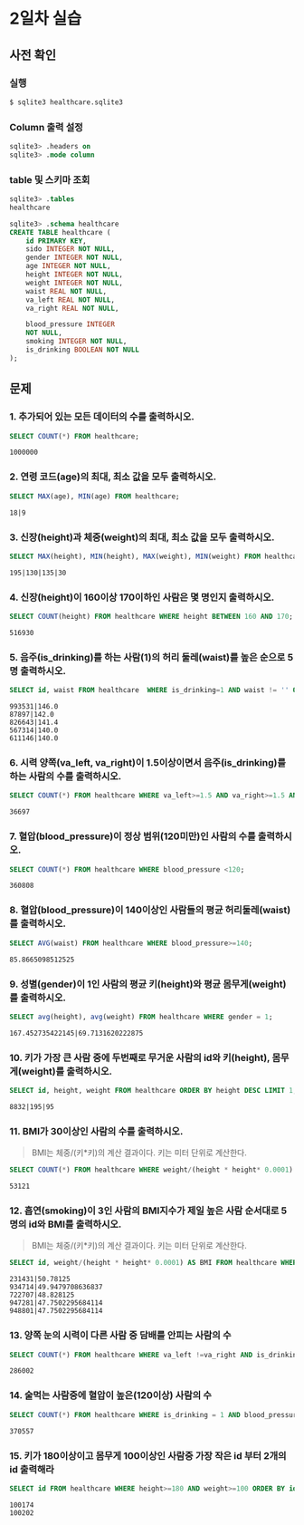 # 2일차 실습

## 사전 확인

### 실행

```bash
$ sqlite3 healthcare.sqlite3 
```

### Column 출력 설정

```sql
sqlite3> .headers on 
sqlite3> .mode column
```

### table 및 스키마 조회

```sql
sqlite3> .tables
healthcare

sqlite3> .schema healthcare
CREATE TABLE healthcare (
    id PRIMARY KEY,        
    sido INTEGER NOT NULL, 
    gender INTEGER NOT NULL,
    age INTEGER NOT NULL,  
    height INTEGER NOT NULL,
    weight INTEGER NOT NULL,
    waist REAL NOT NULL,   
    va_left REAL NOT NULL, 
    va_right REAL NOT NULL,

    blood_pressure INTEGER 
    NOT NULL,
    smoking INTEGER NOT NULL,
    is_drinking BOOLEAN NOT NULL
);
```

## 문제

### 1. 추가되어 있는 모든 데이터의 수를 출력하시오.

```sql
SELECT COUNT(*) FROM healthcare;
```

```
1000000
```

### 2. 연령 코드(age)의 최대, 최소 값을 모두 출력하시오. 

```sql
SELECT MAX(age), MIN(age) FROM healthcare;
```

```
18|9
```

### 3. 신장(height)과 체중(weight)의 최대, 최소 값을 모두 출력하시오.

```sql
SELECT MAX(height), MIN(height), MAX(weight), MIN(weight) FROM healthcare;
```

```
195|130|135|30
```

### 4. 신장(height)이 160이상 170이하인 사람은 몇 명인지 출력하시오.

```sql
SELECT COUNT(height) FROM healthcare WHERE height BETWEEN 160 AND 170;
```

```
516930
```

### 5. 음주(is_drinking)를 하는 사람(1)의 허리 둘레(waist)를 높은 순으로 5명 출력하시오. 

```sql
SELECT id, waist FROM healthcare  WHERE is_drinking=1 AND waist != '' ORDER BY waist DESC LIMIT 5; 
```

```
993531|146.0
87897|142.0
826643|141.4
567314|140.0
611146|140.0
```

### 6. 시력 양쪽(va_left, va_right)이 1.5이상이면서 음주(is_drinking)를 하는 사람의 수를 출력하시오.

```sql
SELECT COUNT(*) FROM healthcare WHERE va_left>=1.5 AND va_right>=1.5 AND is_drinking = 1;
```

```
36697
```

### 7. 혈압(blood_pressure)이 정상 범위(120미만)인 사람의 수를 출력하시오.

```sql
SELECT COUNT(*) FROM healthcare WHERE blood_pressure <120;
```

```
360808
```

### 8. 혈압(blood_pressure)이 140이상인 사람들의 평균 허리둘레(waist)를 출력하시오.

```sql
SELECT AVG(waist) FROM healthcare WHERE blood_pressure>=140;
```

```
85.8665098512525
```

### 9. 성별(gender)이 1인 사람의 평균 키(height)와 평균 몸무게(weight)를 출력하시오.

```sql
SELECT avg(height), avg(weight) FROM healthcare WHERE gender = 1;
```

```
167.452735422145|69.7131620222875
```

### 10. 키가 가장 큰 사람 중에 두번째로 무거운 사람의 id와 키(height), 몸무게(weight)를 출력하시오.

```sql
SELECT id, height, weight FROM healthcare ORDER BY height DESC LIMIT 1; 
```

```
8832|195|95
```

### 11. BMI가 30이상인 사람의 수를 출력하시오. 

> BMI는 체중/(키*키)의 계산 결과이다. 
> 키는 미터 단위로 계산한다.

```sql
SELECT COUNT(*) FROM healthcare WHERE weight/(height * height* 0.0001) >=30;
```

```
53121
```

### 12. 흡연(smoking)이 3인 사람의 BMI지수가 제일 높은 사람 순서대로 5명의 id와 BMI를 출력하시오.

> BMI는 체중/(키*키)의 계산 결과이다. 
> 키는 미터 단위로 계산한다.

```sql
SELECT id, weight/(height * height* 0.0001) AS BMI FROM healthcare WHERE smoking=3 ORDER BY BMI DESC LIMIT 5;
```

```
231431|50.78125
934714|49.9479708636837
722707|48.828125
947281|47.7502295684114
948801|47.7502295684114
```

### 13. 양쪽 눈의 시력이 다른 사람 중 담배를 안피는 사람의 수

```sql
SELECT COUNT(*) FROM healthcare WHERE va_left !=va_right AND is_drinking = 0;
```

```
286002
```

### 14. 술먹는 사람중에 혈압이 높은(120이상) 사람의 수

```sql
SELECT COUNT(*) FROM healthcare WHERE is_drinking = 1 AND blood_pressure >= 120;
```

```
370557
```

### 15. 키가 180이상이고 몸무게 100이상인 사람중 가장 작은 id 부터 2개의 id 출력해라

```sql
SELECT id FROM healthcare WHERE height>=180 AND weight>=100 ORDER BY id ASC LIMIT 2;
```

```
100174
100202
```